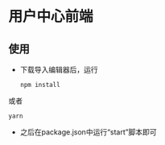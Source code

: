 # 用户中心前端

## 使用
- 下载导入编辑器后，运行
  ``` 
  npm install
或者
  ``` 
  yarn
  ```

- 之后在package.json中运行“start”脚本即可

